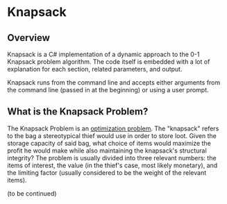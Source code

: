 # Knapsack

## Overview
Knapsack is a C# implementation of a dynamic approach to the 0-1 Knapsack problem algorithm. The code itself is embedded with a lot of explanation for each section, related parameters, and output.

Knapsack runs from the command line and accepts either arguments from the command line (passed in at the beginning) or using a user prompt.

## What is the Knapsack Problem?
The Knapsack Problem is an [optimization problem](https://en.wikipedia.org/wiki/Optimization_problem). The "knapsack" refers to the bag a stereotypical thief would use in order to store loot. Given the storage capacity of said bag, what choice of items would maximize the profit he would make while also maintaining the knapsack's structural integrity? The problem is usually divided into three relevant numbers: the items of interest, the value (in the thief's case, most likely monetary), and the limiting factor (usually considered to be the weight of the relevant items).

(to be continued)
